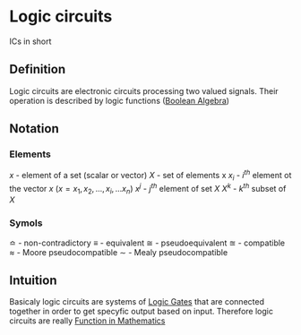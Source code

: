 # Logic circuits
ICs in short

## Definition
Logic circuits are electronic circuits processing two valued signals. Their operation is described by logic functions ([Boolean Algebra](Boolean%20Algebra.md))

## Notation

### Elements
$x$ - element of a set (scalar or vector)
$X$ - set of elements x
$x_i$ - $i^{th}$ element ot the vector $x$ ($x = {x_1,x_2,...,x_i,...x_n}$)
$x^j$ - $j^{th}$ element of set $X$ 
$X^k$ - $k^{th}$ subset of $X$ 

### Symols
$\bumpeq$ - non-contradictory
$\equiv$ - equivalent
$\cong$ - pseudoequivalent
$\approxeq$ - compatible
$\approx$ - Moore pseudocompatible
$\sim$ - Mealy pseudocompatible



## Intuition
Basicaly logic circuits are systems of [Logic Gates](Logic%20Gates.md) that are connected together in order to get specyfic output based on input. Therefore logic circuits are really [Function in Mathematics](Function%20in%20Mathematics.md)